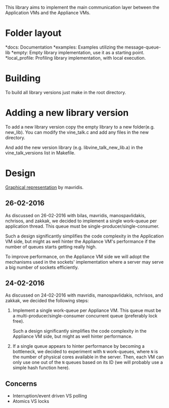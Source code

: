 This library aims to implement the main communication layer between the
Application VMs and the Appliance VMs.

# Folder layout
*docs: Documentation
*examples: Examples utilizing the message-queue-lib
*empty: Empty library implementation, use it as a starting point.
*local_profile: Profiling library implementation, with local execution.

# Building

To build all library versions just make in the root directory.

# Adding a new library version

To add a new library version copy the empty library to a new folder(e.g. new_lib).
You can modify the vine_talk.c and add any files in the new directory.

And add the new version library (e.g. libvine_talk_new_lib.a) in the vine_talk_versions list in Makefile.

# Design

[Graphical representation](docs/high_level.svg) by mavridis.

## 26-02-2016

As discussed on 26-02-2016 with bilas, mavridis, manospavlidakis,
nchrisos, and zakkak, we decided to implement a single work-queue per
application thread.  This queue must be single-producer/single-consumer.

Such a design significantly simplifies the code complexity in the
Application VM side, but might as well hinter the Appliance VM's
performance if the number of queues starts getting really high.

To improve performance, on the Appliance VM side we will adopt the
mechanisms used in the sockets' implementation where a server may serve
a big number of sockets efficiently.

## 24-02-2016

As discussed on 24-02-2016 with mavridis, manospavlidakis, nchrisos, and
zakkak, we decided the following steps:

1. Implement a single work-queue per Appliance VM.  This queue must be a
   multi-producer/single-consumer concurrent queue (preferably lock
   free).

   Such a design significantly simplifies the code complexity in the
   Appliance VM side, but might as well hinter performance.

2. If a single queue appears to hinter performance by becoming a
   bottleneck, we decided to experiment with `N` work-queues, where `N`
   is the number of physical cores available in the server.  Then, each
   VM can only use one out of the `N` queues based on its ID (we will
   probably use a simple hash function here).

## Concerns

* Interruption/event driven VS polling
* Atomics VS locks
